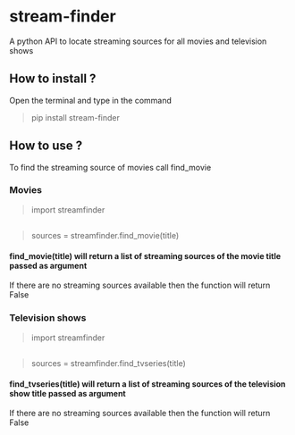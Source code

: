 # stream-finder
 A python API to locate streaming sources for all movies and television shows
 ## How to install ?
 Open the terminal and type in the command
  > pip install stream-finder
 ## How to use ?
 To find the streaming source of movies call find_movie
 ### Movies
  >import streamfinder
  ##
  >sources = streamfinder.find_movie(title)
  #### find_movie(title) will return a list of streaming sources of the movie title passed as argument
   If there are no streaming sources available then the function will return False
   ### Television shows
   >import streamfinder
   ##
   >sources = streamfinder.find_tvseries(title)
  #### find_tvseries(title) will return a list of streaming sources of the television show title passed as argument
   If there are no streaming sources available then the function will return False
